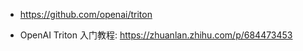 

- https://github.com/openai/triton



- OpenAI Triton 入门教程: https://zhuanlan.zhihu.com/p/684473453